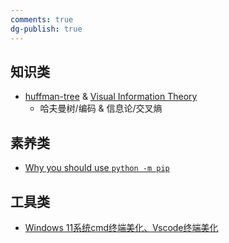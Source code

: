```yaml
---
comments: true
dg-publish: true
---
```


## 知识类

- [huffman-tree](https://oi-wiki.org/ds/huffman-tree/) & [Visual Information Theory](https://colah.github.io/posts/2015-09-Visual-Information/)
    - 哈夫曼树/编码 & 信息论/交叉熵

## 素养类

- [Why you should use `python -m pip`](https://snarky.ca/why-you-should-use-python-m-pip/)

## 工具类

-  [Windows 11系统cmd终端美化、Vscode终端美化](https://blog.csdn.net/weixin_45977690/article/details/134356075)
